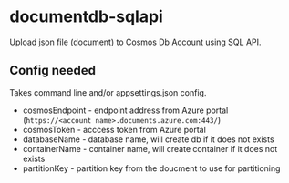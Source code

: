 # documentdb-sqlapi

Upload json file (document) to Cosmos Db Account using SQL API.

## Config needed

Takes command line and/or appsettings.json config.

* cosmosEndpoint - endpoint address from Azure portal (`https://<account name>.documents.azure.com:443/`)
* cosmosToken - acccess token from Azure portal
* databaseName - database name, will create db if it does not exists
* containerName - container name, will create container if it does not exists
* partitionKey - partition key from the doucment to use for partitioning
